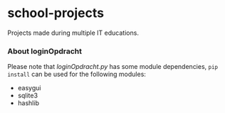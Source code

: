 # school-projects
Projects made during multiple IT educations.

### About loginOpdracht
Please note that _loginOpdracht.py_ has some module dependencies, `pip install` can be used for the following modules:
* easygui
* sqlite3
* hashlib
